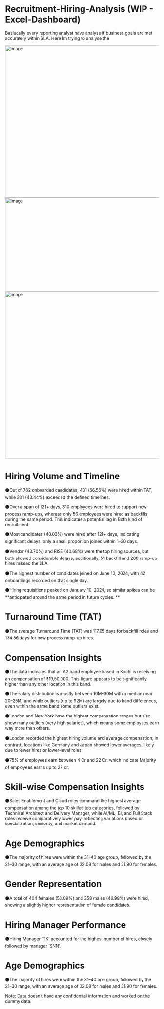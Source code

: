 # Recruitment-Hiring-Analysis (WIP - Excel-Dashboard)


Basiucally every reporting analyst have analyse if business goals are met accurately within SLA. Here Im trying to analyse the 




<img width="1435" height="497" alt="image" src="https://github.com/user-attachments/assets/016fb5b7-7c3a-4181-9113-c15c44b6eb42" />
<img width="1412" height="306" alt="image" src="https://github.com/user-attachments/assets/0a0262c6-fd6b-40de-b7f4-0b5694e7de64" />
<img width="1447" height="546" alt="image" src="https://github.com/user-attachments/assets/b055a648-e0b3-43fa-84be-f7947a589c38" />






# Hiring Volume and Timeline

⚫Out of 762 onboarded candidates, 431 (56.56%) were hired within TAT, while 331 (43.44%) exceeded the defined timelines.

⚫Over a span of 121+ days, 310 employees were hired to support new process ramp-ups, whereas only 56 employees were hired as backfills during  the same period. This indicates a potential lag in Both kind of recruitment.

⚫Most candidates (48.03%) were hired after 121+ days, indicating significant delays; only a small proportion joined within 1–30 days.

⚫Vendor (43.70%) and RISE (40.68%) were the top hiring sources, but both showed considerable delays; additionally, 51 backfill and 280 ramp-up hires missed the SLA.

⚫The highest number of candidates joined on June 10, 2024, with 42 onboardings recorded on that single day.

⚫Hiring requisitions peaked on January 10, 2024, so similar spikes can be **anticipated around the same period in future cycles.
**
# Turnaround Time (TAT)

⚫The average Turnaround Time (TAT) was 117.05 days for backfill roles and 134.86 days for new process ramp-up hires.


# Compensation Insights

⚫The data indicates that an A2 band employee based in Kochi is receiving an compensation of ₹19,50,000. This figure appears to be significantly higher than any other location in this band.

⚫The salary distribution is mostly between 10M–30M with a median near 20–25M, and while outliers (up to 92M) are largely due to band differences, even within the same band some outliers exist.

⚫London and New York have the highest compensation ranges but also show many outliers (very high salaries), which means some employees earn way more than others.

⚫London recorded the highest hiring volume and average compensation; in contrast, locations like Germany and Japan showed lower averages, likely due to fewer hires or lower-level roles.

⚫75% of employees earn between 4 Cr and 22 Cr. which Indicate Majority of employees earns up to 22 cr.


# Skill-wise Compensation Insights

⚫Sales Enablement and Cloud roles command the highest average compensation among the top 10 skilled job categories, followed by Technical Architect and Delivery Manager, while AI/ML, BI, and Full Stack roles receive comparatively lower pay, reflecting variations based on specialization, seniority, and market demand.


# Age Demographics

⚫The majority of hires were within the 31–40 age group, followed by the 21–30 range, with an average age of 32.08 for males and 31.90 for females.

# Gender Representation

⚫A total of 404 females (53.09%) and 358 males (46.98%) were hired, showing a slightly higher representation of female candidates.

# Hiring Manager Performance

⚫Hiring Manager ‘TK’ accounted for the highest number of hires, closely followed by manager ‘SNN’.

# Age Demographics 

⚫The majority of hires were within the 31–40 age group, followed by the 21–30 range, with an average age of 32.08 for males and 31.90 for females.












Note: Data doesn't have any confidential information and worked on the dummy data.
